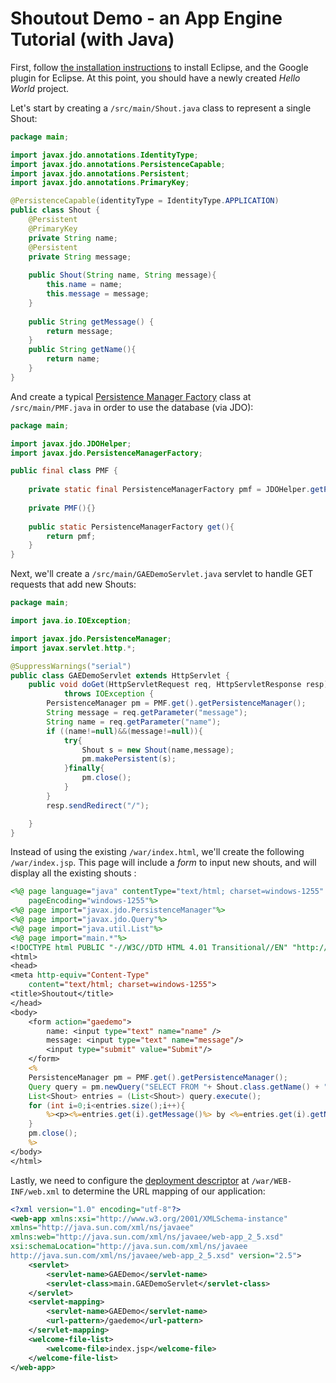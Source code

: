 # Shoutout Demo - an App Engine Tutorial (with Java)

First, follow [the installation instructions](FAQ.md#google-app-engine-tutorial) to install Eclipse, and the Google plugin for Eclipse. At this point, you should have a newly created *Hello World* project.

Let's start by creating a ```/src/main/Shout.java``` class to represent a single Shout:
```java
package main;

import javax.jdo.annotations.IdentityType;
import javax.jdo.annotations.PersistenceCapable;
import javax.jdo.annotations.Persistent;
import javax.jdo.annotations.PrimaryKey;

@PersistenceCapable(identityType = IdentityType.APPLICATION)
public class Shout {
    @Persistent
    @PrimaryKey
    private String name;
    @Persistent
    private String message;
    
    public Shout(String name, String message){
        this.name = name;
        this.message = message;
    }
    
    public String getMessage() {
        return message;
    }
    public String getName(){
        return name;
    }
}
```

And create a typical [Persistence Manager Factory](https://db.apache.org/jdo/pmf.html) class at ```/src/main/PMF.java``` in order to use the database (via JDO):
```java
package main;

import javax.jdo.JDOHelper;
import javax.jdo.PersistenceManagerFactory;

public final class PMF {
    
    private static final PersistenceManagerFactory pmf = JDOHelper.getPersistenceManagerFactory("transactions-optional");
    
    private PMF(){}
    
    public static PersistenceManagerFactory get(){
        return pmf;
    }
}
```

Next, we'll create a ```/src/main/GAEDemoServlet.java``` servlet to handle GET requests that add new Shouts:
```java
package main;

import java.io.IOException;

import javax.jdo.PersistenceManager;
import javax.servlet.http.*;

@SuppressWarnings("serial")
public class GAEDemoServlet extends HttpServlet {
    public void doGet(HttpServletRequest req, HttpServletResponse resp)
            throws IOException {
        PersistenceManager pm = PMF.get().getPersistenceManager();
        String message = req.getParameter("message");
        String name = req.getParameter("name");
        if ((name!=null)&&(message!=null)){
            try{
                Shout s = new Shout(name,message);
                pm.makePersistent(s);
            }finally{
                pm.close();
            }
        }
        resp.sendRedirect("/");

    }
}
```

Instead of using the existing ```/war/index.html```, we'll create the following ```/war/index.jsp```. This page will include a *form* to input new shouts, and will display all the existing shouts :
```jsp
<%@ page language="java" contentType="text/html; charset=windows-1255"
    pageEncoding="windows-1255"%>
<%@ page import="javax.jdo.PersistenceManager"%>
<%@ page import="javax.jdo.Query"%>
<%@ page import="java.util.List"%>
<%@ page import="main.*"%>
<!DOCTYPE html PUBLIC "-//W3C//DTD HTML 4.01 Transitional//EN" "http://www.w3.org/TR/html4/loose.dtd">
<html>
<head>
<meta http-equiv="Content-Type"
    content="text/html; charset=windows-1255">
<title>Shoutout</title>
</head>
<body>
    <form action="gaedemo">
        name: <input type="text" name="name" /> 
        message: <input type="text" name="message"/>
        <input type="submit" value="Submit"/>
    </form>
    <%
    PersistenceManager pm = PMF.get().getPersistenceManager();
    Query query = pm.newQuery("SELECT FROM "+ Shout.class.getName() + " ORDER BY name DESC");
    List<Shout> entries = (List<Shout>) query.execute();
    for (int i=0;i<entries.size();i++){
        %><p><%=entries.get(i).getMessage()%> by <%=entries.get(i).getName()%></p><%
    }
    pm.close();
    %>
</body>
</html>
```

Lastly, we need to configure the [deployment descriptor](https://developers.google.com/appengine/docs/java/config/webxml) at ```/war/WEB-INF/web.xml``` to determine the URL mapping of our application:
```xml
<?xml version="1.0" encoding="utf-8"?>
<web-app xmlns:xsi="http://www.w3.org/2001/XMLSchema-instance"
xmlns="http://java.sun.com/xml/ns/javaee"
xmlns:web="http://java.sun.com/xml/ns/javaee/web-app_2_5.xsd"
xsi:schemaLocation="http://java.sun.com/xml/ns/javaee
http://java.sun.com/xml/ns/javaee/web-app_2_5.xsd" version="2.5">
    <servlet>
        <servlet-name>GAEDemo</servlet-name>
        <servlet-class>main.GAEDemoServlet</servlet-class>
    </servlet>
    <servlet-mapping>
        <servlet-name>GAEDemo</servlet-name>
        <url-pattern>/gaedemo</url-pattern>
    </servlet-mapping>
    <welcome-file-list>
        <welcome-file>index.jsp</welcome-file>
    </welcome-file-list>
</web-app>
```